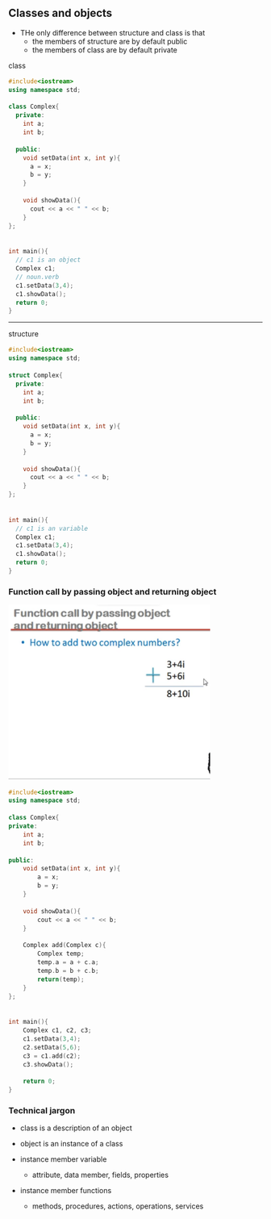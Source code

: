 ## Classes and objects

- THe only difference between structure and class is that
  - the members of structure are by default public
  - the members of class are by default private

class

```cpp
#include<iostream>
using namespace std;

class Complex{
  private:
    int a;
    int b;

  public:
    void setData(int x, int y){
      a = x;
      b = y;
    }

    void showData(){
      cout << a << " " << b;
    }
};


int main(){
  // c1 is an object
  Complex c1;
  // noun.verb
  c1.setData(3,4);
  c1.showData();
  return 0;
}
```

---

structure

```cpp
#include<iostream>
using namespace std;

struct Complex{
  private:
    int a;
    int b;

  public:
    void setData(int x, int y){
      a = x;
      b = y;
    }

    void showData(){
      cout << a << " " << b;
    }
};


int main(){
  // c1 is an variable
  Complex c1;
  c1.setData(3,4);
  c1.showData();
  return 0;
}
```

### Function call by passing object and returning object

<img src="notes/complex.png" width="400">

```cpp
#include<iostream>
using namespace std;

class Complex{
private:
    int a;
    int b;

public:
    void setData(int x, int y){
        a = x;
        b = y;
    }

    void showData(){
        cout << a << " " << b;
    }

    Complex add(Complex c){
        Complex temp;
        temp.a = a + c.a;
        temp.b = b + c.b;
        return(temp);
    }
};


int main(){
    Complex c1, c2, c3;
    c1.setData(3,4);
    c2.setData(5,6);
    c3 = c1.add(c2);
    c3.showData();

    return 0;
}
```

### Technical jargon

- class is a description of an object
- object is an instance of a class

- instance member variable
  - attribute, data member, fields, properties
- instance member functions
  - methods, procedures, actions, operations, services
